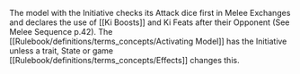 The model with the Initiative checks its Attack dice first in Melee Exchanges and declares the use of [[Ki Boosts]] and Ki Feats after their Opponent (See Melee Sequence p.42).
The [[Rulebook/definitions/terms_concepts/Activating Model]] has the Initiative unless a trait, State or game [[Rulebook/definitions/terms_concepts/Effects]] changes this.